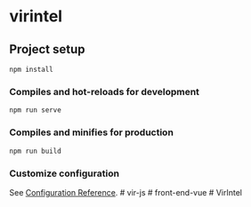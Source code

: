 # virintel

## Project setup
```
npm install
```

### Compiles and hot-reloads for development
```
npm run serve
```

### Compiles and minifies for production
```
npm run build
```

### Customize configuration
See [Configuration Reference](https://cli.vuejs.org/config/).
#   v i r - j s  
 #   f r o n t - e n d - v u e  
 #   V i r I n t e l  
 